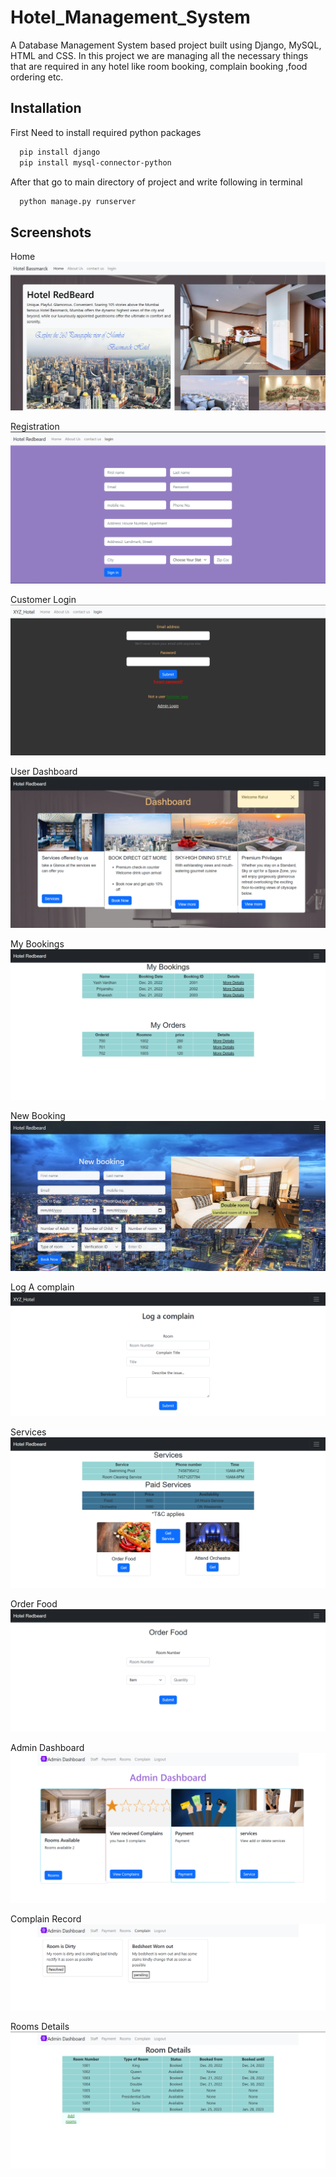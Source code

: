 # Hotel_Management_System
A Database Management System based project built using Django, MySQL, HTML and CSS. In this project we are managing all the necessary things that are required in any hotel like room booking, complain booking ,food ordering etc.



## Installation

First Need to install required python packages

```bash
  pip install django
  pip install mysql-connector-python
```
After that go to main directory of project and write following in terminal

```bash
  python manage.py runserver

```

## Screenshots
Home
![](Screenshots/home.png)

Registration
![](Screenshots/registration.png)

Customer Login
![](Screenshots/login.png)

User Dashboard
![](Screenshots/user_Dash.png)

My Bookings
![](Screenshots/my_bookings.png)

New Booking
![](Screenshots/new_bookings.png)

Log A complain
![](Screenshots/log_complain.png)

Services
![](Screenshots/services.png)

Order Food
![](Screenshots/orderfood.png)

Admin Dashboard
![](Screenshots/admin_dash.png)

Complain Record
![](Screenshots/complains.png)

Rooms Details
![](Screenshots/rooms.png)




